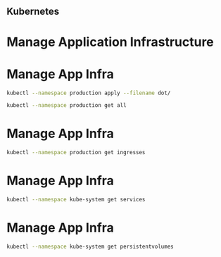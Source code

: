 <!-- .slide: data-background-image="../img/products/kubernetes.png" data-background-opacity="0.2" data-background-size="contain" -->
## Kubernetes

# Manage Application Infrastructure


<!-- .slide: data-background="img/what/app-infra-01.png" data-background-size="contain" -->


# Manage App Infra

```bash
kubectl --namespace production apply --filename dot/

kubectl --namespace production get all
```


<!-- .slide: data-background="img/what/app-infra-02.png" data-background-size="contain" -->


<!-- .slide: data-background="img/what/app-infra-03.png" data-background-size="contain" -->


# Manage App Infra

```bash
kubectl --namespace production get ingresses
```


<!-- .slide: data-background="img/what/app-infra-04.png" data-background-size="contain" -->


# Manage App Infra

```bash
kubectl --namespace kube-system get services
```


<!-- .slide: data-background="img/what/app-infra-05.png" data-background-size="contain" -->


# Manage App Infra

```bash
kubectl --namespace kube-system get persistentvolumes
```


<!-- .slide: data-background="img/what/app-infra-06.png" data-background-size="contain" -->


<!-- .slide: data-background="img/what/app-infra-07.png" data-background-size="contain" -->
